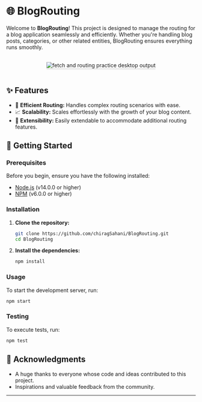 

# 🌐 BlogRouting

Welcome to **BlogRouting**! This project is designed to manage the routing for a blog application seamlessly and efficiently. Whether you're handling blog posts, categories, or other related entities, BlogRouting ensures everything runs smoothly.


<br/>
<div style="text-align: center;">
    <img src="https://assets.ccbp.in/frontend/content/react-js/fetch-and-routing-practice-output.gif" alt="fetch and routing practice desktop output" style="max-width:70%;box-shadow:0 2.8px 2.2px rgba(0, 0, 0, 0.12)">
</div>
<br/>

## ✨ Features

- 🚀 **Efficient Routing:** Handles complex routing scenarios with ease.
- 📈 **Scalability:** Scales effortlessly with the growth of your blog content.
- 🔧 **Extensibility:** Easily extendable to accommodate additional routing features.

## 🚀 Getting Started

### Prerequisites

Before you begin, ensure you have the following installed:

- [Node.js](https://nodejs.org/en/download/) (v14.0.0 or higher)
- [NPM](https://www.npmjs.com/get-npm) (v6.0.0 or higher)

### Installation

1. **Clone the repository:**

    ```bash
    git clone https://github.com/chiragSahani/BlogRouting.git
    cd BlogRouting
    ```

2. **Install the dependencies:**

    ```bash
    npm install
    ```

### Usage

To start the development server, run:

```bash
npm start
```

### Testing

To execute tests, run:

```bash
npm test
```



## 🙏 Acknowledgments

- A huge thanks to everyone whose code and ideas contributed to this project.
- Inspirations and valuable feedback from the community.

---
